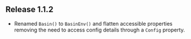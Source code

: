 ## Release 1.1.2

* Renamed `Basin()` to `BasinEnv()` and flatten accessible properties removing the need to access config details through a `Config` property.